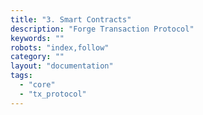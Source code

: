 ```yaml
---
title: "3. Smart Contracts"
description: "Forge Transaction Protocol"
keywords: ""
robots: "index,follow"
category: ""
layout: "documentation"
tags:
  - "core"
  - "tx_protocol"
---
```

